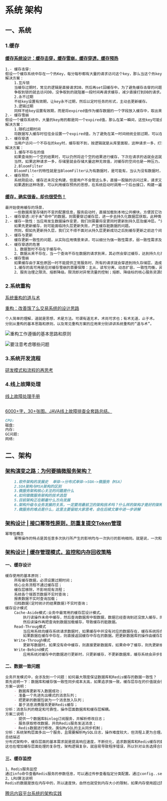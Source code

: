 # 系统 架构
## 一、系统
### 1.缓存
#### [缓存系统设计：缓存击穿，缓存雪崩，缓存穿透，缓存预热](https://www.cnblogs.com/fudashi233/p/10706750.html)
```markdown
1.- 缓存击穿:
假设一个缓存系统中存在一个热Key，每分每秒都有大量的请求访问这个key，那么当这个热key因为过期而失效，一瞬间所有的请求直接打到DB上，这种场景称做缓存击穿。
解决方案：
    1.互斥锁
    当缓存过期时，常见的逻辑是直接请求DB，然后再set回缓存中。为了避免缓存击穿的问题，可以在请求DB的地方加一个锁（如果是分布式系统就需要使用分布式锁），
    争取到锁的就去访问DB，没争取到的就阻塞一段时间再请求缓存，减少直接打到DB的请求。
    2.永不过期
    不给key设置有效期，让key永不过期，然后以定时任务的形式，主动去更新缓存。
    3.逻辑过期
    同样不给key设置有效期，而是将expired值作为缓存数据的一个字段放入缓存中，取出来时校验一下是否过期，如果过期了则重新设置有效期，并起一个异步线程去更新这缓存。
2.- 缓存雪崩
假设一个缓存系统中，大量的key用的都是同一个expired值，那么在某一瞬间，这些key可能会集体全部失效，所有的请求直接打到DB上，这种场景称作缓存雪崩。
解决方案：    
    1.随机过期时间
    将数据写入缓存时往往会设置一个expired值，为了避免在某一时间统统全部过期，可以在expired值的基础上加上1~5min的随机值，避免这种情况。这样缓存就不会在某一瞬间突然全部过期了。
3.- 缓存穿透
    当用户访问一个不存在的key时，缓存取不到，按逻辑就是从库里面取，这种请求一多，打到DB的请求也就增加了，这种场景称作缓存击穿。
解决方案：    
    1.缓存不存在的值
    如果查询到一个空的结果时，可以仍然将这个空的结果进行缓存，下次在请求的话就会这就返回这个空的结果而不是请求DB。
    当然，如果这种请求一多，存储里就会存储大量这种无效值，对缓存的空间也是一种压力，所以推荐使用下面BloomFilter的方式。
    2.BloomFilter
    BloomFilter的特性就是当BloomFilter认为有数据时，是可能有，当认为没有数据时，那就是真没有。故可以利用BloomFilter的特性，挡掉这些不存在的请求。
4.- 缓存预热 ：
    系统刚启动，缓存还未完全构建，但是用户不会管这么多，直接一股脑的访问过来，请求又直接打到DB了。
    如果遇到这种场景，可以利用缓存预热的思想，在系统启动时调用一个后台接口，构建一遍缓存。
```
#### [缓存，确实很香，却也很受伤！](https://www.cnblogs.com/niejunlei/p/12914336.html)
```markdown
最开始使用缓存的场景，
    一些数据库里存储的不变的配置信息，服务启动时，直接加载到本地公共模块，方便其它功能模块共享使用。这便是最基本，最简单的本地缓存应用。
1.- 缓存穿透:对于未“命中”的数据，则需要穿过缓存层，进一步去持久化数据层获取。此种情景，我们称之为缓存穿透。
2.- 缓存一致性：当应用发生数据操作变更，我们则需要将变更同时更新到持久层及缓冲层。“先”与“后”的问题，我们也称之为缓存一致性问题。
    如果先更新缓存，则可能面临持久层更新失败，产生缓存脏数据的问题。
    然则，假如先更新持久层，我们又不得不面对从持久层更新成功之后到缓存更新之前这个间期，缓存对外提供旧数据的窘境。
3.- 缓存与更新
    缓存更新一致性的问题，从实际应用情景来讲，可以细分为强一致性需求，弱一致性需求及最终一致性需求。
4.- 缓存穿透的危害
    1、数据暂时不存在于缓存中。
    2、数据从来不存在，当一个查询不存在数据的请求到来，其必然会穿过缓存，达到持久化存储层。
5.- 缓存雪崩    
    如果缓存由于某些原因一时不能提供正常服务时，所有的请求就会穿透到持久存储层，造成存储层极端宕机情况发生。
    1.缓存的高可用是应对缓存雪崩的首要保障：主从，读写分离，动态扩容，一致性均衡，异地容灾等。
    2、服务治理之限流、熔断降级。限流即对异常流量的控制；熔断、降级标的核心服务资源的保护。
```
### 2.系统重构
[系统重构的道与术](https://yq.aliyun.com/articles/739598?utm_content=g_1000094622)

[重构：改善饿了么交易系统的设计思路](https://mp.weixin.qq.com/s?__biz=MzIxMjE5MTE1Nw==&mid=2653200817&idx=2&sn=d632705e7c92f65e912057cb1117cf7b&chksm=8c99d36bbbee5a7d87b7f13bf925035f4e39eb5929d4d6d41787d37b9e53c052ae47ec813024&mpshare=1&scene=23&srcid=&sharer_sharetime=1576630307918&sharer_shareid=d812adcc01829f0f7f8fb06aea118511#rd)
```
个人简单的理解，道就是思想，术是方法。可谓有道无术，术尚可求也；有术无道，止于术。
分别从重构的基本思路和原则，以及常见重构方案的应用来分别讲讲系统重构的“道与术”。
```
![重构工作遵循的基本思路和原则](https://ucc.alicdn.com/pic/developer-ecology/d05cc91a0a104e3da0d29c7958484d5b.png)

![要注意考虑哪些问题](https://ucc.alicdn.com/pic/developer-ecology/7b860b3ea3e74d93820e419895a90e9a.png)
### 3.系统开发流程
[研发模式和流程的再思考](https://www.cnblogs.com/jackyfei/p/12914933.html)
### 4.线上故障处理
[线上故障处理手册](https://www.cnblogs.com/stoneFang/p/12977116.html)
```markdown

```
[6000+字，30+张图。JAVA线上故障排查全套路总结。](https://mp.weixin.qq.com/s?__biz=Mzg2OTA0Njk0OA==&mid=2247487437&idx=2&sn=4e97c161a5c77df1730e8f90363a18a6&chksm=cea24006f9d5c9108a4026bf0f726e39f2441e8807b1ace4cc43011f5a938d22d17f78b8fe8a&mpshare=1&scene=23&srcid=&sharer_sharetime=1590633319101&sharer_shareid=d812adcc01829f0f7f8fb06aea118511#rd)
```markdown
CPU:
磁盘:
内存:
GC问题:
网络:
```
## 二、架构
### [架构演变之路：为何要搞微服务架构？](https://www.cnblogs.com/arthinking/p/12812786.html)
```markdown
    1.软件架构的发展史  单体->分布式单体->SOA->微服务（MSA）
    2.SOA架构与MSA架构的区别
    3.微服务架构核心关注的问题是什么
    4.如何做微服务架构的技术选型
    5.目前架构正在朝着什么方向发展
    6.架构升级与业务发展的关系，一定要用最前卫的架构技术吗？什么样的架构才是好的架构
    7.微服务的难点是什么，这里主要留给大家思考，会在后续文章中进一步讲解
```
### [架构设计 | 接口幂等性原则，防重复提交Token管理](https://www.cnblogs.com/cicada-smile/p/12939875.html)
```markdown
幂等性概念
    幂等操作的特点是其任意多次执行所产生的影响均与一次执行的影响相同。就是说，一次和多次请求某一个资源会产生同样的作用影响。
```
### [架构设计 | 缓存管理模式，监控和内存回收策略](https://www.cnblogs.com/cicada-smile/p/12968678.html)
#### 一、缓存设计
```markdown
缓存使用的基本原则：
    所有缓存数据，必须设置过期时间；
    核心业务流程不通过缓存层；
    缓存层移除，不影响现有流程；
    系统各个端首页数据不实时查询；
    报表数据不实时查询加载；
    归档数据(定时统计的结果数据)不实时查询；
缓存设计模式
    Cache-Aside模式:业务中最常用的缓存层设计模式。
        执行读操作未命中缓存，然后查询数据库中取数据，数据已经查询到还没放入缓存，同时一个更新写操作让缓存失效，
        然后读操作再把查询到数据加载缓存，导致缓存的脏数据。
    Read-Throug模式
        当应用系统向缓存系统请求数据时，如果缓存中并没有对应的数据存在，缓存系统将向底层数据源的读取数据。
        如果数据在缓存中存在，则直接返回缓存中存在的数据。把更新数据库的操作由缓存层代劳了。
    Write-Through模式
        更新写数据时，如果没有命中缓存，则直接更新数据库，如果命中了缓存，则先更新缓存，然后由缓存系统自行更新数据库。
    Write-Behind模式
        应用系统对缓存中的数据进行更新时，只更新缓存，不更新数据库，缓存系统会异步批量向底层数据源更新数据。
```
#### 二、数据一致问题
```markdown
业务开发模式中，会涉及到一个问题：如何最大限度保证数据库和Redis缓存的数据一致性？
首先说明一下：数据库和缓存强一致性同步成本太高，如果追求强一致，缓存层存在的价值就会很低，如上缓存模式一中几乎可以解决大部分业务场景问题。
方案一说明：
    - 数据库更新写入数据成功；
    - 准备一个先进先出模式的消息队列；
    - 把更新的数据包装为一个消息放入队列；
    - 基于消息消费服务更新Redis缓存；
分析：消息队列的稳定和可靠性，操作层面数据库和缓存层解耦。
方案二说明：
    - 提供一个数据库Binlog订阅服务，并解析修改日志；
    - 服务获取修改数据，并向Redis服务发送消息；
    - Redis数据进行修改，类似MySQL的主从同步机制；
分析：系统架构层面多出一个服务，且需要解析MySQL日志，操作难度较大，但流程上更为合理。
总结描述
分布式架构中，缓存层面的基本需求就是提高响应速度，不断优化，追求数据库和Redis缓存的数据快速一致性，从提供的各种方案中都可以看出，
这也在增加缓存层面处理的复杂性，架构逻辑复杂，就容易导致程序错误，所以针对业务选择合理的处理逻辑，这点很关键。
```
#### 三、缓存监控
```markdown
1、Redis服务监控
通过info命令查看Redis服务的参数信息，可以通过传参查看指定分类配置。通过config..set设置具体配置参数
2、LRU算法说明
Redis的数据是放在内存中的，所以速度快，自然也就受到内存大小的限制，如果内存使用超过配置，Redis有不同的回收处理策略。
```
[腾讯内容平台系统的架构实践](https://mp.weixin.qq.com/s/G26lg2xTClbuszYY7h0Dkw)
##




